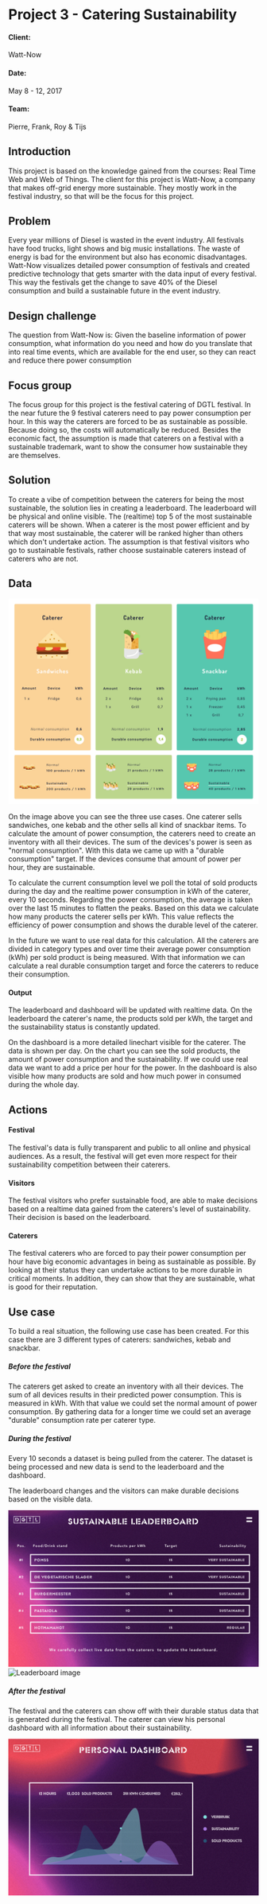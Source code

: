 # Project 3 - Catering Sustainability

#### Client:
Watt-Now

#### Date:
May 8 - 12, 2017

#### Team:
Pierre, Frank, Roy & Tijs

## Introduction

This project is based on the knowledge gained from the courses: Real Time Web and Web of Things. The client for this project is Watt-Now, a company that makes off-grid energy more sustainable. They mostly work in the festival industry, so that will be the focus for this project.

## Problem

Every year millions of Diesel is wasted in the event industry. All festivals have food trucks, light shows and big music installations. The waste of energy is bad for the environment but also has economic disadvantages. Watt-Now visualizes detailed power consumption of festivals and created predictive technology that gets smarter with the data input of every festival. This way the festivals get the change to save 40% of the Diesel consumption and build a sustainable future in the event industry.

## Design challenge

The question from Watt-Now is: Given the baseline information of power consumption, what information do you need and how do you translate that into real time events, which are available for the end user, so they can react and reduce there power consumption

## Focus group

The focus group for this project is the festival catering of DGTL festival. In the near future the 9 festival caterers need to pay power consumption per hour. In this way the caterers are forced to be as sustainable as possible. Because doing so, the costs will automatically be reduced. Besides the economic fact, the assumption is made that caterers on a festival with a sustainable trademark, want to show the consumer how sustainable they are themselves.

## Solution

 To create a vibe of competition between the caterers for being the most sustainable, the solution lies in creating a leaderboard. The leaderboard will be physical and online visible. The (realtime) top 5 of the most sustainable caterers will be shown. When a caterer is the most power efficient and by that way most sustainable, the caterer will be ranked higher than others which don't undertake action. The assumption is that festival visitors who go to sustainable festivals, rather choose sustainable caterers instead of caterers who are not.

## Data

![Use Case image](images/use-case.jpg)

On the image above you can see the three use cases. One caterer sells sandwiches, one kebab and the other sells all kind of snackbar items. To calculate the amount of power consumption, the caterers need to create an inventory with all their devices. The sum of the devices's power is seen as "normal consumption". With this data we came up with a "durable consumption" target. If the devices consume that amount of power per hour, they are sustainable.

  To calculate the current consumption level we poll the total of sold products during the day and the realtime power consumption in kWh of the caterer, every 10 seconds. Regarding the power consumption, the average is taken over the last 15 minutes to flatten the peaks. Based on this data we calculate how many products the caterer sells per kWh. This value reflects the efficiency of power consumption and shows the durable level of the caterer.

In the future we want to use real data for this calculation. All the caterers are divided in category types and over time their average power consumption (kWh) per sold product is being measured. With that information we can calculate a real durable consumption target and force the caterers to reduce their consumption.

#### Output

The leaderboard and dashboard will be updated with realtime data. On the leaderboard the caterer's name, the products sold per kWh, the target and the sustainability status is constantly updated.

 On the dashboard is a more detailed linechart visible for the caterer. The data is shown per day. On the chart you can see the sold products, the amount of power consumption and the sustainability. If we could use real data we want to add a price per hour for the power. In the dashboard is also visible how many products are sold and how much power in consumed during the whole day.

## Actions

#### Festival

The festival's data is fully transparent and public to all online and physical audiences. As a result, the festival will get even more respect for their sustainability competition between their caterers.

#### Visitors

The festival visitors who prefer sustainable food, are able to make decisions based on a realtime data gained from the caterers's level of sustainability. Their decision is based on the leaderboard.

#### Caterers

The festival caterers who are forced to pay their power consumption per hour have big economic advantages in being as sustainable as possible. By looking at their status they can undertake actions to be more durable in critical moments. In addition, they can show that they are sustainable, what is good for their reputation.

## Use case

To build a real situation, the following use case has been created. For this case there are 3 different types of caterers: sandwiches, kebab and snackbar.

##### Before the festival

The caterers get asked to create an inventory with all their devices. The sum of all devices results in their predicted power consumption. This is measured in kWh. With that value we could set the normal amount of power consumption. By gathering data for a longer time we could set an average "durable" consumption rate per caterer type.

##### During the festival

 Every 10 seconds a dataset is being pulled from the caterer. The dataset is being processed and new data is send to the leaderboard and the dashboard.

 The leaderboard changes and the visitors can make durable decisions based on the visible data.

 ![Leaderboard image](images/leaderboard.jpg)
 ![Leaderboard image](images/leaderboard-physical.jpg)

##### After the festival

The festival and the caterers can show off with their durable status data that is generated during the festival. The caterer can view his personal dashboard with all information about their sustainability.

![Dashboard image](images/dashboard.jpg)